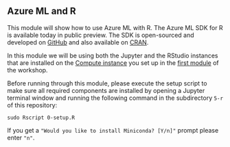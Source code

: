 <!-- #region -->
## Azure ML and R

This module will show how to use Azure ML with R. The Azure ML SDK for R is available today in public preview. The SDK is open-sourced and developed on [GitHub](https://github.com/Azure/azureml-sdk-for-r) and also available on [CRAN](https://cran.r-project.org/web/packages/azuremlsdk/index.html).

In this module we will be using both the Jupyter and the RStudio instances that are installed on the [Compute instance](https://docs.microsoft.com/en-us/azure/machine-learning/concept-compute-instance) you set up in the [first module](https://github.com/danielsc/azureml-workshop-2019/blob/master/1-workspace-concepts/1-setup-compute.md) of the workshop. 

Before running through this module, please execute the setup script to make sure all required components are installed by opening a Jupyter terminal window and running the following command in the subdirectory `5-r` of this repository:

```
sudo Rscript 0-setup.R
```

If you get a `"Would you like to install Miniconda? [Y/n]"` prompt please enter `"n"`.

<!-- #endregion -->


